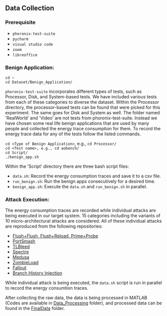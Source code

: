 ## Data Collection
### Prerequisite
* `phoronix-test-suite`
* `pycharm`
* `visual studio code`
* `zoom`
* `libreoffice`

### Benign Application:
`cd ~`<br/>
`cd Dataset/Benign_Application/`<br/>

`phoronix-test-suite` incorporates different types of tests, such as Processor, Disk, and System-based tests. We have included various tests from each of these categories to diverse the dataset. Within the Processor directory, the processor-based tests can be found that were picked for this experiment. The same goes for Disk and System as well. The folder named 'RealWorld' and 'Video' are not tests from phoronix-test-suite. Instead we have chosen some real life benign applications that are used by many people and collected the energy trace consumption for them. To record the energy trace data for any of the tests follow the listed commands.

`cd <Type of Benign Application>`, e.g., `cd Processor/`<br/>
`cd <Test name>, e.g., cd aobench/`<br/>
`cd Script/`<br/>
`./benign_app.sh`<br/>


Within the 'Script\' directory there are three bash script files:
* `data.sh`: Record the energy consumption traces and save it to a csv file.
*  `run_benign.sh`: Run the benign apps consecutively for a desired time.
*  `benign_app.sh`: Execute the `data.sh` and `run_benign.sh` in parallel.

### Attack Execution:
The energy consumption traces are recorded while individual attacks are being executed in our target system. 15 categories including the variants of 10 micro-architectural attacks are considered. All of these individual attacks are reproduced from the following repositories:
* [Flush+Flush, Flush+Reload, Prime+Probe](https://github.com/IAIK/flush_flush)
* [PortSmash](https://github.com/bbbrumley/portsmash)
* [TLBleed](https://github.com/vusec/tlbkit)
* [Spectre](https://github.com/google/safeside/tree/main/demos)
* [Medusa](https://github.com/vernamlab/medusa)
* [ZombieLoad](https://github.com/IAIK/ZombieLoad)
* [Fallout](https://github.com/tristan-hornetz/fallout)
* [Branch History Injection](https://github.com/vusec/bhi-spectre-bhb)

While individual attack is being executed, the `data.sh` script is run in parallel to record the energy consumtion traces.


After collecting the raw data, the data is being processed in MATLAB (Codes are available in [Data_Processing](https://github.com/Diptakuet/MAD-EN-Microarchitectural-Attack-Detection/tree/main/Dataset/Data_Processing) folder), and processed data can be found in the [FinalData](https://github.com/Diptakuet/MAD-EN-Microarchitectural-Attack-Detection/tree/main/Dataset/FinalData) folder.

